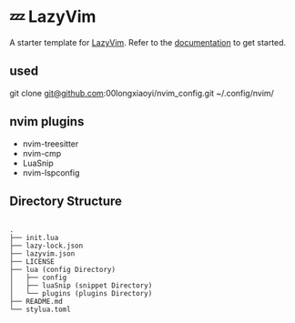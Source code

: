 # 💤 LazyVim

A starter template for [LazyVim](https://github.com/LazyVim/LazyVim).
Refer to the [documentation](https://lazyvim.github.io/installation) to get started.

## used

git clone git@github.com:00longxiaoyi/nvim_config.git ~/.config/nvim/


## nvim plugins
- nvim-treesitter
- nvim-cmp
- LuaSnip
- nvim-lspconfig

## Directory Structure
``` shell

.
├── init.lua
├── lazy-lock.json
├── lazyvim.json
├── LICENSE
├── lua (config Directory)
│   ├── config  
│   ├── luaSnip (snippet Directory)
│   └── plugins (plugins Directory)
├── README.md
└── stylua.toml

```
